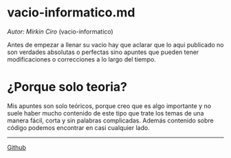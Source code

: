 # vacio-informatico.md
*Autor: Mirkin Ciro* (vacio-informatico) <br>

Antes de empezar a llenar su vacio hay que aclarar que lo aqui publicado no son verdades absolutas o perfectas sino apuntes que pueden tener modificaciones o correcciones a lo largo del tiempo.

# ¿Porque solo teoria?

Mis apuntes son solo teóricos, porque creo que es algo importante y no suele haber mucho contenido de este tipo que trate los temas de una manera fácil, corta y sin palabras complicadas. Además contenido sobre código podemos encontrar en casi cualquier lado.
___
[Github](https://github.com/vacio-informatico/)
